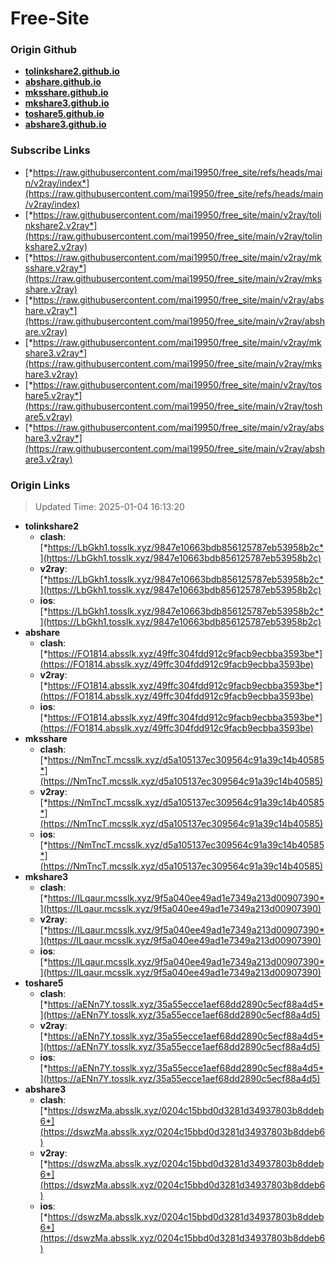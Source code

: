 # Free-Site

### Origin Github

- [**tolinkshare2.github.io**](https://github.com/tolinkshare2/tolinkshare2.github.io)
- [**abshare.github.io**](https://github.com/abshare/abshare.github.io)
- [**mksshare.github.io**](https://github.com/mksshare/mksshare.github.io)
- [**mkshare3.github.io**](https://github.com/mkshare3/mkshare3.github.io)
- [**toshare5.github.io**](https://github.com/toshare5/toshare5.github.io)
- [**abshare3.github.io**](https://github.com/abshare3/abshare3.github.io)

### Subscribe Links

- [*https://raw.githubusercontent.com/mai19950/free_site/refs/heads/main/v2ray/index*](https://raw.githubusercontent.com/mai19950/free_site/refs/heads/main/v2ray/index)
- [*https://raw.githubusercontent.com/mai19950/free_site/main/v2ray/tolinkshare2.v2ray*](https://raw.githubusercontent.com/mai19950/free_site/main/v2ray/tolinkshare2.v2ray)
- [*https://raw.githubusercontent.com/mai19950/free_site/main/v2ray/mksshare.v2ray*](https://raw.githubusercontent.com/mai19950/free_site/main/v2ray/mksshare.v2ray)
- [*https://raw.githubusercontent.com/mai19950/free_site/main/v2ray/abshare.v2ray*](https://raw.githubusercontent.com/mai19950/free_site/main/v2ray/abshare.v2ray)
- [*https://raw.githubusercontent.com/mai19950/free_site/main/v2ray/mkshare3.v2ray*](https://raw.githubusercontent.com/mai19950/free_site/main/v2ray/mkshare3.v2ray)
- [*https://raw.githubusercontent.com/mai19950/free_site/main/v2ray/toshare5.v2ray*](https://raw.githubusercontent.com/mai19950/free_site/main/v2ray/toshare5.v2ray)
- [*https://raw.githubusercontent.com/mai19950/free_site/main/v2ray/abshare3.v2ray*](https://raw.githubusercontent.com/mai19950/free_site/main/v2ray/abshare3.v2ray)

### Origin Links

> Updated Time: 2025-01-04 16:13:20

- **tolinkshare2**
  - **clash**: [*https://LbGkh1.tosslk.xyz/9847e10663bdb856125787eb53958b2c*](https://LbGkh1.tosslk.xyz/9847e10663bdb856125787eb53958b2c)
  - **v2ray**: [*https://LbGkh1.tosslk.xyz/9847e10663bdb856125787eb53958b2c*](https://LbGkh1.tosslk.xyz/9847e10663bdb856125787eb53958b2c)
  - **ios**: [*https://LbGkh1.tosslk.xyz/9847e10663bdb856125787eb53958b2c*](https://LbGkh1.tosslk.xyz/9847e10663bdb856125787eb53958b2c)
- **abshare**
  - **clash**: [*https://FO1814.absslk.xyz/49ffc304fdd912c9facb9ecbba3593be*](https://FO1814.absslk.xyz/49ffc304fdd912c9facb9ecbba3593be)
  - **v2ray**: [*https://FO1814.absslk.xyz/49ffc304fdd912c9facb9ecbba3593be*](https://FO1814.absslk.xyz/49ffc304fdd912c9facb9ecbba3593be)
  - **ios**: [*https://FO1814.absslk.xyz/49ffc304fdd912c9facb9ecbba3593be*](https://FO1814.absslk.xyz/49ffc304fdd912c9facb9ecbba3593be)
- **mksshare**
  - **clash**: [*https://NmTncT.mcsslk.xyz/d5a105137ec309564c91a39c14b40585*](https://NmTncT.mcsslk.xyz/d5a105137ec309564c91a39c14b40585)
  - **v2ray**: [*https://NmTncT.mcsslk.xyz/d5a105137ec309564c91a39c14b40585*](https://NmTncT.mcsslk.xyz/d5a105137ec309564c91a39c14b40585)
  - **ios**: [*https://NmTncT.mcsslk.xyz/d5a105137ec309564c91a39c14b40585*](https://NmTncT.mcsslk.xyz/d5a105137ec309564c91a39c14b40585)
- **mkshare3**
  - **clash**: [*https://ILqaur.mcsslk.xyz/9f5a040ee49ad1e7349a213d00907390*](https://ILqaur.mcsslk.xyz/9f5a040ee49ad1e7349a213d00907390)
  - **v2ray**: [*https://ILqaur.mcsslk.xyz/9f5a040ee49ad1e7349a213d00907390*](https://ILqaur.mcsslk.xyz/9f5a040ee49ad1e7349a213d00907390)
  - **ios**: [*https://ILqaur.mcsslk.xyz/9f5a040ee49ad1e7349a213d00907390*](https://ILqaur.mcsslk.xyz/9f5a040ee49ad1e7349a213d00907390)
- **toshare5**
  - **clash**: [*https://aENn7Y.tosslk.xyz/35a55ecce1aef68dd2890c5ecf88a4d5*](https://aENn7Y.tosslk.xyz/35a55ecce1aef68dd2890c5ecf88a4d5)
  - **v2ray**: [*https://aENn7Y.tosslk.xyz/35a55ecce1aef68dd2890c5ecf88a4d5*](https://aENn7Y.tosslk.xyz/35a55ecce1aef68dd2890c5ecf88a4d5)
  - **ios**: [*https://aENn7Y.tosslk.xyz/35a55ecce1aef68dd2890c5ecf88a4d5*](https://aENn7Y.tosslk.xyz/35a55ecce1aef68dd2890c5ecf88a4d5)
- **abshare3**
  - **clash**: [*https://dswzMa.absslk.xyz/0204c15bbd0d3281d34937803b8ddeb6*](https://dswzMa.absslk.xyz/0204c15bbd0d3281d34937803b8ddeb6)
  - **v2ray**: [*https://dswzMa.absslk.xyz/0204c15bbd0d3281d34937803b8ddeb6*](https://dswzMa.absslk.xyz/0204c15bbd0d3281d34937803b8ddeb6)
  - **ios**: [*https://dswzMa.absslk.xyz/0204c15bbd0d3281d34937803b8ddeb6*](https://dswzMa.absslk.xyz/0204c15bbd0d3281d34937803b8ddeb6)
